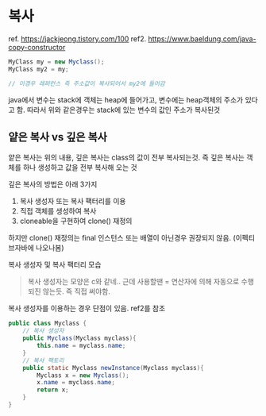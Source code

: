# 복사

ref. <https://jackjeong.tistory.com/100>
ref2. <https://www.baeldung.com/java-copy-constructor>

```java
MyClass my = new Myclass();
MyClass my2 = my;

// 이경우 레퍼런스 즉 주소값이 복사되어서 my2에 들어감
```

java에서 변수는 stack에 객체는 heap에 들어가고, 변수에는 heap객체의 주소가 있다고 함. 따라서 위와 같은경우는 stack에 있는 변수의 값인 주소가 복사된것

## 얕은 복사 vs 깊은 복사

얕은 복사는 위의 내용, 깊은 복사는 class의 값이 전부 복사되는것. 즉 깊은 복사는 객체를 하나 생성하고 값을 전부 복사해 오는 것
  
깊은 복사의 방법은 아래 3가지  

1. 복사 생성자 또는 복사 팩터리를 이용
2. 직접 객체를 생성하여 복사
3. cloneable을 구현하여 clone() 재정의
  
하지만 clone() 재정의는 final 인스턴스 또는 배열이 아닌경우 권장되지 않음. (이펙티브자바에 나오나봄)
  
복사 생성자 및 복사 팩터리 모습

> 복사 생성자는 모양은 c와 같네.. 근데 사용할땐 = 연산자에 의해 자동으로 수행되진 않는듯. 즉 직접 써야함. 

복사 생성자를 이용하는 경우 단점이 있음. ref2를 참조

```java
public class Myclass {
    // 복사 생성자
    public Myclass(Myclass myclass){
        this.name = myclass.name;
    }
    // 복사 팩토리
    public static Myclass newInstance(Myclass myclass){
        Myclass x = new Myclass();
        x.name = myclass.name;
        return x;
    }
}

```
